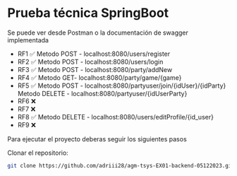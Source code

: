 # Prueba técnica SpringBoot

Se puede ver desde Postman o la documentación de swagger implementada
- RF1 ✅
Metodo POST - localhost:8080/users/register
- RF2 ✅
Metodo POST - localhost:8080/users/login
- RF3 ✅
Metodo POST - localhost:8080/party/addNew
- RF4 ✅
Metodo GET- localhost:8080/party/game/{game}
- RF5 ✅
Metodo POST - localhost:8080/partyuser/join/{idUser}/{idParty}
Metodo DELETE - localhost:8080/partyuser/{idUserParty}
- RF6 ❌
- RF7 ❌
- RF8 ✅
Metodo DELETE - localhost:8080/users/editProfile/{id_user}
- RF9 ❌

Para ejecutar el proyecto deberas seguir los siguientes pasos

Clonar el repositorio:
```sh
git clone https://github.com/adriii28/agm-tsys-EX01-backend-05122023.git
```
